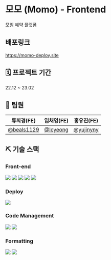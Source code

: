 # 모모 (Momo) - Frontend

모임 예약 플랫폼

## 배포링크
https://momo-deploy.site

## 🗓️ 프로젝트 기간

22.12 ~ 23.02

## 👥 팀원

| 류희경(FE) | 임채영(FE) | 홍유진(FE) |
| :------: | :------: | :------: |
|[@beals1129](https://github.com/beals1129)|[@Icyeong](https://github.com/Icyeong)|[@yujinyny](https://github.com/yujinyny)|

## ⛏️ 기술 스택

### Front-end
<img src="https://img.shields.io/badge/TypeScript-3178C6?style=for-the-badge&logo=TypeScript&logoColor=white"/> <img src="https://img.shields.io/badge/Next.js-000000?style=for-the-badge&logo=Next.js&logoColor=white"/> <img src="https://img.shields.io/badge/recoil-764ABC?style=for-the-badge&logo=recoil&logoColor=white"/> <img src="https://img.shields.io/badge/Styled Components-DB7093?style=for-the-badge&logo=Styled Components&logoColor=white"/> <img src="https://img.shields.io/badge/axios-5A29E4?style=for-the-badge&logo=axios&logoColor=white"/>

### Deploy
<img src="https://img.shields.io/badge/Vercel-000000?style=for-the-badge&logo=Vercel&logoColor=white"/>

### Code Management
<img src="https://img.shields.io/badge/Git-F05032?style=for-the-badge&logo=Git&logoColor=white"/> <img src="https://img.shields.io/badge/GitHub-black?style=for-the-badge&logo=GitHub&logoColor=white"/>

### Formatting
<img src="https://img.shields.io/badge/ESLint-4B32C3?style=for-the-badge&logo=ESLint&logoColor=white"/> <img src="https://img.shields.io/badge/Prettier-F7B93E?style=for-the-badge&logo=Prettier&logoColor=black"/>
